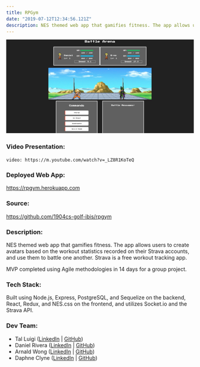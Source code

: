 ```yaml
---
title: RPGym
date: "2019-07-12T12:34:56.121Z"
description: NES themed web app that gamifies fitness. The app allows users to create avatars based on the workout statistics recorded on their Strava accounts, and use them to battle one another. Strava is a free workout tracking app.
---
```


![RPGym Screenshot](../rpgym/rpgym.png)

### Video Presentation:

`video: https://m.youtube.com/watch?v=_LZ8R1KoTeQ`

### Deployed Web App:

https://rpgym.herokuapp.com

### Source:

https://github.com/1904cs-golf-ibis/rpgym

### Description:

NES themed web app that gamifies fitness. The app allows users to create avatars based on the workout statistics recorded on their Strava accounts, and use them to battle one another. Strava is a free workout tracking app.

MVP completed using Agile methodologies in 14 days for a group project.

### Tech Stack:

Built using Node.js, Express, PostgreSQL, and Sequelize on the backend, React, Redux, and NES.css on the frontend, and utilizes Socket.io and the Strava API.

### Dev Team:

- Tal Luigi ([LinkedIn](https://www.linkedin.com/in/talluigi) | [GitHub](https://github.com/luigilegion))
- Daniel Rivera ([LinkedIn](https://www.linkedin.com/in/daniel-rivera-) | [GitHub](https://github.com/driver620))
- Arnald Wong ([LinkedIn](https://www.linkedin.com/in/arnald-wong) | [GitHub](https://github.com/arnaldwong))
- Daphne Clyne ([LinkedIn](https://www.linkedin.com/in/daphne-c) | [GitHub](https://github.com/daphne178))
